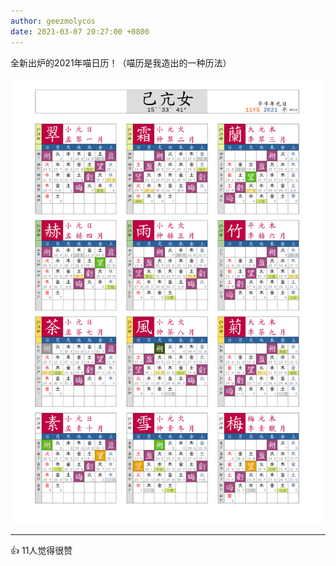 ```yaml
---
author: geezmolycos
date: 2021-03-07 20:27:00 +0800
---
```


全新出炉的2021年喵日历！（喵历是我造出的一种历法）

![](/assets/images/qq-zone/2021-03-07-calendar.png)

---
👍 11人觉得很赞
